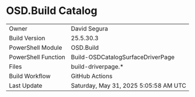 ﻿# OSD.Build Catalog

| | |
|-|-|
| Owner | David Segura |
| Build Version | 25.5.30.3 |
| PowerShell Module | OSD.Build |
| PowerShell Function | Build-OSDCatalogSurfaceDriverPage |
| Files | build-driverpage.* |
| Build Workflow | GitHub Actions |
| Last Update | Saturday, May 31, 2025 5:05:58 AM UTC |
